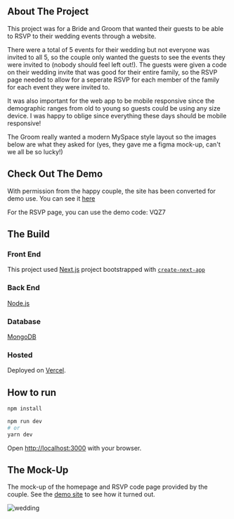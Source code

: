 ## About The Project

This project was for a Bride and Groom that wanted their guests to be able to RSVP to their wedding events through a website.

There were a total of 5 events for their wedding but not everyone was invited to all 5, so the couple only wanted the guests to see the events they were invited to (nobody should feel left out!). The guests were given a code on their wedding invite that was good for their entire family, so the RSVP page needed to allow for a seperate RSVP for each member of the family for each event they were invited to.

It was also important for the web app to be mobile responsive since the demographic ranges from old to young so guests could be using any size device. I was happy to oblige since everything these days should be mobile responsive!

The Groom really wanted a modern MySpace style layout so the images below are what they asked for (yes, they gave me a figma mock-up, can't we all be so lucky!)


## Check Out The Demo

With permission from the happy couple, the site has been converted for demo use. You can see it [here](https://demo-rsvp.vercel.app/)

For the RSVP page, you can use the demo code: VQZ7

## The Build

### Front End

This project used [Next.js](https://nextjs.org/) project bootstrapped with [`create-next-app`](https://github.com/vercel/next.js/tree/canary/packages/create-next-app)

### Back End

[Node.js](https://nodejs.org/en/)

### Database

[MongoDB](https://www.mongodb.com/cloud/atlas/lp/try2?utm_source=bing&utm_campaign=mdb_bs_americas_united_states_search_core_brand_atlas_desktop&utm_term=mongodb&utm_medium=cpc_paid_search&utm_ad=e&utm_ad_campaign_id=415204521&adgroup=1208363748749201&msclkid=e82c983e61a91c03505afa99ca6ffd9f)

### Hosted

Deployed on [Vercel](https://vercel.com/new?utm_medium=default-template&filter=next.js&utm_source=create-next-app&utm_campaign=create-next-app-readme).

## How to run

```bash
npm install
```

```bash
npm run dev
# or
yarn dev
```

Open [http://localhost:3000](http://localhost:3000) with your browser.

## The Mock-Up

The mock-up of the homepage and RSVP code page provided by the couple. See the [demo site](https://demo-rsvp.vercel.app/) to see how it turned out.

![wedding](https://user-images.githubusercontent.com/23641129/173486333-2e1237ed-a377-4c25-9aff-cb5807494c99.png)
